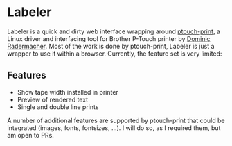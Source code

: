 # Labeler
Labeler is a quick and dirty web interface wrapping around [ptouch-print](https://git.familie-radermacher.ch/linux/ptouch-print.git), a Linux driver and interfacing tool for Brother P-Touch printer by [Dominic Radermacher](https://dominic.familie-radermacher.ch/projekte/ptouch-print/). Most of the work is done by ptouch-print, Labeler is just a wrapper to use it within a browser. Currently, the feature set is very limited:

## Features
- Show tape width installed in printer
- Preview of rendered text
- Single and double line prints

A number of additional features are supported by ptouch-print that could be integrated (images, fonts, fontsizes, ...). I will do so, as I required them, but am open to PRs. 
